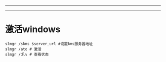 

---
---

# 激活windows
```pwsh
slmgr /skms $server_url #设置kms服务器地址
slmgr /ato # 激活
slmgr /dlv # 查看状态
```